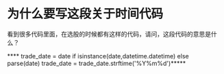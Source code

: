 # 为什么要写这段关于时间代码

看到很多代码里面，在选股的时候都有这样的代码，请问，这段代码的意思是什么？

  
   **** trade_date = date if isinstance(date,datetime.datetime) else parse(date)
    trade_date = trade_date.strftime('%Y%m%d')*****
   
    